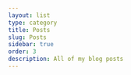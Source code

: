 ```yaml
---
layout: list
type: category
title: Posts
slug: Posts
sidebar: true
order: 3
description: All of my blog posts
---
```

